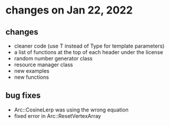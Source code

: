 # changes on Jan 22, 2022
## changes
- cleaner code (use T instead of Type for template parameters)
- a list of functions at the top of each header under the license
- random number generator class
- resource manager class
- new examples
- new functions

## bug fixes
- Arc::CosineLerp was using the wrong equation
- fixed error in Arc::ResetVertexArray
